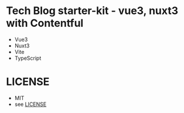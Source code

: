 # Tech Blog starter-kit - vue3, nuxt3 with Contentful

- Vue3
- Nuxt3
- Vite
- TypeScript

# LICENSE

- MIT
- see [LICENSE](./LICENSE)
